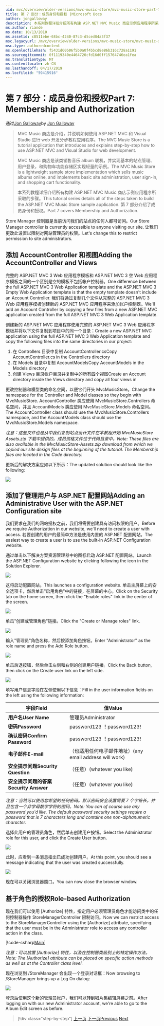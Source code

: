 ```yaml
---
uid: mvc/overview/older-versions/mvc-music-store/mvc-music-store-part-7
title: 第 7 部分：成员身份和授权 |Microsoft Docs
author: jongalloway
description: 本系列教程详细介绍所有构建 ASP.NET MVC Music 商店示例应用程序所采取的步骤。 第 7 部分介绍了成员身份和授权。
ms.author: riande
ms.date: 10/13/2010
ms.assetid: c8511ebe-68bc-4240-87c3-d5ced84a3f37
msc.legacyurl: /mvc/overview/older-versions/mvc-music-store/mvc-music-store-part-7
msc.type: authoredcontent
ms.openlocfilehash: f5431d60506f5b0a0f4bbcd8e86b316c728a1191
ms.sourcegitcommit: 0f1119340e4464720cfd16d0ff15764746ea1fea
ms.translationtype: MT
ms.contentlocale: zh-CN
ms.lasthandoff: 04/17/2019
ms.locfileid: "59415916"
---
```

# <a name="part-7-membership-and-authorization"></a><span data-ttu-id="8e7d3-104">第 7 部分：成员身份和授权</span><span class="sxs-lookup"><span data-stu-id="8e7d3-104">Part 7: Membership and Authorization</span></span>

<span data-ttu-id="8e7d3-105">通过[Jon Galloway](https://github.com/jongalloway)</span><span class="sxs-lookup"><span data-stu-id="8e7d3-105">by [Jon Galloway](https://github.com/jongalloway)</span></span>

> <span data-ttu-id="8e7d3-106">MVC Music 商店是介绍，并说明如何使用 ASP.NET MVC 和 Visual Studio 进行 web 开发分步教程应用程序。</span><span class="sxs-lookup"><span data-stu-id="8e7d3-106">The MVC Music Store is a tutorial application that introduces and explains step-by-step how to use ASP.NET MVC and Visual Studio for web development.</span></span>  
>   
> <span data-ttu-id="8e7d3-107">MVC Music 商店是该类销售音乐 album 联机，并实现基本的站点管理、 用户登录，和购物车功能存储区实现轻量的示例。</span><span class="sxs-lookup"><span data-stu-id="8e7d3-107">The MVC Music Store is a lightweight sample store implementation which sells music albums online, and implements basic site administration, user sign-in, and shopping cart functionality.</span></span>  
>   
> <span data-ttu-id="8e7d3-108">本系列教程详细介绍所有构建 ASP.NET MVC Music 商店示例应用程序所采取的步骤。</span><span class="sxs-lookup"><span data-stu-id="8e7d3-108">This tutorial series details all of the steps taken to build the ASP.NET MVC Music Store sample application.</span></span> <span data-ttu-id="8e7d3-109">第 7 部分介绍了成员身份和授权。</span><span class="sxs-lookup"><span data-stu-id="8e7d3-109">Part 7 covers Membership and Authorization.</span></span>


<span data-ttu-id="8e7d3-110">Store Manager 控制器是当前访问我们的站点的任何人都可访问。</span><span class="sxs-lookup"><span data-stu-id="8e7d3-110">Our Store Manager controller is currently accessible to anyone visiting our site.</span></span> <span data-ttu-id="8e7d3-111">让我们更改此设置以限制对网站管理员的权限。</span><span class="sxs-lookup"><span data-stu-id="8e7d3-111">Let's change this to restrict permission to site administrators.</span></span>

## <a name="adding-the-accountcontroller-and-views"></a><span data-ttu-id="8e7d3-112">添加 AccountController 和视图</span><span class="sxs-lookup"><span data-stu-id="8e7d3-112">Adding the AccountController and Views</span></span>

<span data-ttu-id="8e7d3-113">完整的 ASP.NET MVC 3 Web 应用程序模板和 ASP.NET MVC 3 空 Web 应用程序模板之间的一个区别是空的模板不包括帐户控制器。</span><span class="sxs-lookup"><span data-stu-id="8e7d3-113">One difference between the full ASP.NET MVC 3 Web Application template and the ASP.NET MVC 3 Empty Web Application template is that the empty template doesn't include an Account Controller.</span></span> <span data-ttu-id="8e7d3-114">我们将通过复制几个文件从完整的 ASP.NET MVC 3 Web 应用程序模板创建新的 ASP.NET MVC 应用程序来添加帐户控制器。</span><span class="sxs-lookup"><span data-stu-id="8e7d3-114">We'll add an Account Controller by copying a few files from a new ASP.NET MVC application created from the full ASP.NET MVC 3 Web Application template.</span></span>

<span data-ttu-id="8e7d3-115">创建新的 ASP.NET MVC 应用程序使用完整的 ASP.NET MVC 3 Web 应用程序模板并将以下文件复制到项目中的同一个目录：</span><span class="sxs-lookup"><span data-stu-id="8e7d3-115">Create a new ASP.NET MVC application using the full ASP.NET MVC 3 Web Application template and copy the following files into the same directories in our project:</span></span>

1. <span data-ttu-id="8e7d3-116">在 Controllers 目录中复制 AccountController.cs</span><span class="sxs-lookup"><span data-stu-id="8e7d3-116">Copy AccountController.cs in the Controllers directory</span></span>
2. <span data-ttu-id="8e7d3-117">在 Models 目录中复制 AccountModels</span><span class="sxs-lookup"><span data-stu-id="8e7d3-117">Copy AccountModels in the Models directory</span></span>
3. <span data-ttu-id="8e7d3-118">创建 Views 目录帐户目录并复制中的所有四个视图</span><span class="sxs-lookup"><span data-stu-id="8e7d3-118">Create an Account directory inside the Views directory and copy all four views in</span></span>

<span data-ttu-id="8e7d3-119">更改控制器和模型类的命名空间，以便它们开头 MvcMusicStore。</span><span class="sxs-lookup"><span data-stu-id="8e7d3-119">Change the namespace for the Controller and Model classes so they begin with MvcMusicStore.</span></span> <span data-ttu-id="8e7d3-120">AccountController 类应使用 MvcMusicStore.Controllers 命名空间，并且 AccountModels 类应使用 MvcMusicStore.Models 命名空间。</span><span class="sxs-lookup"><span data-stu-id="8e7d3-120">The AccountController class should use the MvcMusicStore.Controllers namespace, and the AccountModels class should use the MvcMusicStore.Models namespace.</span></span>

<span data-ttu-id="8e7d3-121">*注意：这些文件也是从中我们复制站点设计文件在本教程开始 MvcMusicStore Assets.zip 下载中提供的。成员资格文件位于代码目录中。*</span><span class="sxs-lookup"><span data-stu-id="8e7d3-121">*Note: These files are also available in the MvcMusicStore-Assets.zip download from which we copied our site design files at the beginning of the tutorial. The Membership files are located in the Code directory.*</span></span>

<span data-ttu-id="8e7d3-122">更新后的解决方案应如以下所示：</span><span class="sxs-lookup"><span data-stu-id="8e7d3-122">The updated solution should look like the following:</span></span>

![](mvc-music-store-part-7/_static/image1.png)

## <a name="adding-an-administrative-user-with-the-aspnet-configuration-site"></a><span data-ttu-id="8e7d3-123">添加了管理用户与 ASP.NET 配置网站</span><span class="sxs-lookup"><span data-stu-id="8e7d3-123">Adding an Administrative User with the ASP.NET Configuration site</span></span>

<span data-ttu-id="8e7d3-124">我们要求在我们的网站授权之前，我们将需要创建具有访问权限的用户。</span><span class="sxs-lookup"><span data-stu-id="8e7d3-124">Before we require Authorization in our website, we'll need to create a user with access.</span></span> <span data-ttu-id="8e7d3-125">若要创建的用户的最简单方法是使用内置的 ASP.NET 配置网站。</span><span class="sxs-lookup"><span data-stu-id="8e7d3-125">The easiest way to create a user is to use the built-in ASP.NET Configuration website.</span></span>

<span data-ttu-id="8e7d3-126">通过单击以下解决方案资源管理器中的图标启动 ASP.NET 配置网站。</span><span class="sxs-lookup"><span data-stu-id="8e7d3-126">Launch the ASP.NET Configuration website by clicking following the icon in the Solution Explorer.</span></span>

![](mvc-music-store-part-7/_static/image2.png)

<span data-ttu-id="8e7d3-127">这将启动配置网站。</span><span class="sxs-lookup"><span data-stu-id="8e7d3-127">This launches a configuration website.</span></span> <span data-ttu-id="8e7d3-128">单击主屏幕上的安全选项卡，然后单击"启用角色"中的链接，在屏幕的中心。</span><span class="sxs-lookup"><span data-stu-id="8e7d3-128">Click on the Security tab on the home screen, then click the "Enable roles" link in the center of the screen.</span></span>

![](mvc-music-store-part-7/_static/image3.png)

<span data-ttu-id="8e7d3-129">单击"创建或管理角色"链接。</span><span class="sxs-lookup"><span data-stu-id="8e7d3-129">Click the "Create or Manage roles" link.</span></span>

![](mvc-music-store-part-7/_static/image4.png)

<span data-ttu-id="8e7d3-130">输入"管理员"角色名称，然后按添加角色按钮。</span><span class="sxs-lookup"><span data-stu-id="8e7d3-130">Enter "Administrator" as the role name and press the Add Role button.</span></span>

![](mvc-music-store-part-7/_static/image5.png)

<span data-ttu-id="8e7d3-131">单击后退按钮，然后单击左侧和右侧的创建用户链接。</span><span class="sxs-lookup"><span data-stu-id="8e7d3-131">Click the Back button, then click on the Create user link on the left side.</span></span>

![](mvc-music-store-part-7/_static/image6.png)

<span data-ttu-id="8e7d3-132">填写用户信息字段在左侧使用以下信息：</span><span class="sxs-lookup"><span data-stu-id="8e7d3-132">Fill in the user information fields on the left using the following information:</span></span>

| <span data-ttu-id="8e7d3-133">**字段**</span><span class="sxs-lookup"><span data-stu-id="8e7d3-133">**Field**</span></span> | <span data-ttu-id="8e7d3-134">**值**</span><span class="sxs-lookup"><span data-stu-id="8e7d3-134">**Value**</span></span> |
| --- | --- |
| <span data-ttu-id="8e7d3-135">**用户名**</span><span class="sxs-lookup"><span data-stu-id="8e7d3-135">**User Name**</span></span> | <span data-ttu-id="8e7d3-136">管理员</span><span class="sxs-lookup"><span data-stu-id="8e7d3-136">Administrator</span></span> |
| <span data-ttu-id="8e7d3-137">**密码**</span><span class="sxs-lookup"><span data-stu-id="8e7d3-137">**Password**</span></span> | <span data-ttu-id="8e7d3-138">password123 ！</span><span class="sxs-lookup"><span data-stu-id="8e7d3-138">password123!</span></span> |
| <span data-ttu-id="8e7d3-139">**确认密码**</span><span class="sxs-lookup"><span data-stu-id="8e7d3-139">**Confirm Password**</span></span> | <span data-ttu-id="8e7d3-140">password123 ！</span><span class="sxs-lookup"><span data-stu-id="8e7d3-140">password123!</span></span> |
| <span data-ttu-id="8e7d3-141">**电子邮件**</span><span class="sxs-lookup"><span data-stu-id="8e7d3-141">**E-mail**</span></span> | <span data-ttu-id="8e7d3-142">（也适用任何电子邮件地址）</span><span class="sxs-lookup"><span data-stu-id="8e7d3-142">(any email address will work)</span></span> |
| <span data-ttu-id="8e7d3-143">**安全提示问题**</span><span class="sxs-lookup"><span data-stu-id="8e7d3-143">**Security Question**</span></span> | <span data-ttu-id="8e7d3-144">（任意）</span><span class="sxs-lookup"><span data-stu-id="8e7d3-144">(whatever you like)</span></span> |
| <span data-ttu-id="8e7d3-145">**安全提示问题的答案**</span><span class="sxs-lookup"><span data-stu-id="8e7d3-145">**Security Answer**</span></span> | <span data-ttu-id="8e7d3-146">（任意）</span><span class="sxs-lookup"><span data-stu-id="8e7d3-146">(whatever you like)</span></span> |

<span data-ttu-id="8e7d3-147">*注意：当然可以使用您希望的任何密码。默认密码安全设置需要 7 个字符长，并且包含一个非字母数字字符的密码。*</span><span class="sxs-lookup"><span data-stu-id="8e7d3-147">*Note: You can of course use any password you'd like. The default password security settings require a password that is 7 characters long and contains one non-alphanumeric character.*</span></span>

<span data-ttu-id="8e7d3-148">选择此用户的管理员角色，然后单击创建用户按钮。</span><span class="sxs-lookup"><span data-stu-id="8e7d3-148">Select the Administrator role for this user, and click the Create User button.</span></span>

![](mvc-music-store-part-7/_static/image7.png)

<span data-ttu-id="8e7d3-149">此时，应看到一条消息指出已成功创建用户。</span><span class="sxs-lookup"><span data-stu-id="8e7d3-149">At this point, you should see a message indicating that the user was created successfully.</span></span>

![](mvc-music-store-part-7/_static/image8.png)

<span data-ttu-id="8e7d3-150">现在可以关闭浏览器窗口。</span><span class="sxs-lookup"><span data-stu-id="8e7d3-150">You can now close the browser window.</span></span>

## <a name="role-based-authorization"></a><span data-ttu-id="8e7d3-151">基于角色的授权</span><span class="sxs-lookup"><span data-stu-id="8e7d3-151">Role-based Authorization</span></span>

<span data-ttu-id="8e7d3-152">现在我们可以使用 [Authorize] 特性，指定用户必须管理员角色才能访问类中的任何控制器操作 StoreManagerController 限制访问。</span><span class="sxs-lookup"><span data-stu-id="8e7d3-152">Now we can restrict access to the StoreManagerController using the [Authorize] attribute, specifying that the user must be in the Administrator role to access any controller action in the class.</span></span>

[!code-csharp[Main](mvc-music-store-part-7/samples/sample1.cs)]

<span data-ttu-id="8e7d3-153">*注意：可以放置 [Authorize] 特性，以及在控制器类级别上的特定操作方法。*</span><span class="sxs-lookup"><span data-stu-id="8e7d3-153">*Note: The [Authorize] attribute can be placed on specific action methods as well as at the Controller class level.*</span></span>

<span data-ttu-id="8e7d3-154">现在浏览到 /StoreManager 会出现一个登录对话框：</span><span class="sxs-lookup"><span data-stu-id="8e7d3-154">Now browsing to /StoreManager brings up a Log On dialog:</span></span>

![](mvc-music-store-part-7/_static/image9.png)

<span data-ttu-id="8e7d3-155">登录后使用这个新的管理员帐户，我们可以转到唱片集编辑屏幕之前。</span><span class="sxs-lookup"><span data-stu-id="8e7d3-155">After logging on with our new Administrator account, we're able to go to the Album Edit screen as before.</span></span>

> [!div class="step-by-step"]
> <span data-ttu-id="8e7d3-156">[上一页](mvc-music-store-part-6.md)
> [下一页](mvc-music-store-part-8.md)</span><span class="sxs-lookup"><span data-stu-id="8e7d3-156">[Previous](mvc-music-store-part-6.md)
[Next](mvc-music-store-part-8.md)</span></span>
